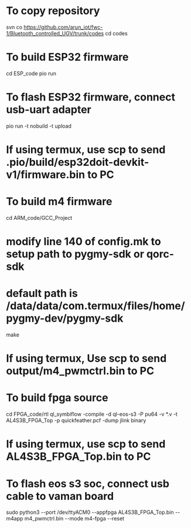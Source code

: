# To copy repository
svn co https://github.com/arun_iot/fwc-1/Bluetooth_controlled_UGV/trunk/codes
cd codes

# To build ESP32 firmware
cd ESP_code
pio run
# To flash ESP32 firmware, connect usb-uart adapter
pio run -t nobuild -t upload
# If using termux, use scp to send .pio/build/esp32doit-devkit-v1/firmware.bin to PC

# To build m4 firmware
cd ARM_code/GCC_Project
# modify line 140 of config.mk to setup path to pygmy-sdk or qorc-sdk
# default path is /data/data/com.termux/files/home/pygmy-dev/pygmy-sdk 
make
# If using termux, Use scp to send output/m4_pwmctrl.bin to PC

# To build fpga source
cd FPGA_code/rtl
ql_symbiflow -compile -d ql-eos-s3 -P pu64 -v *.v -t AL4S3B_FPGA_Top -p quickfeather.pcf -dump jlink binary
# If using termux, use scp to send AL4S3B_FPGA_Top.bin to PC

# To flash eos s3 soc, connect usb cable to vaman board
sudo python3 <Type path to tiny fpga programmer application> --port /dev/ttyACM0  --appfpga AL4S3B_FPGA_Top.bin --m4app m4_pwmctrl.bin --mode m4-fpga --reset
